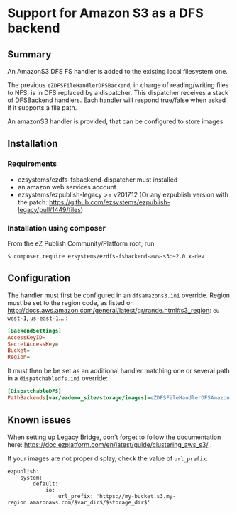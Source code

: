 # Support for Amazon S3 as a DFS backend

## Summary

An AmazonS3 DFS FS handler is added to the existing local filesystem one.

The previous `eZDFSFileHandlerDFSBackend`, in charge of reading/writing files to NFS, is in DFS replaced by a dispatcher.
This dispatcher receives a stack of DFSBackend handlers. Each handler will respond true/false when asked if it supports
a file path.

An amazonS3 handler is provided, that can be configured to store images.

## Installation

### Requirements
- ezsystems/ezdfs-fsbackend-dispatcher must installed
- an amazon web services account
- ezsystems/ezpublish-legacy >= v2017.12 (Or any ezpublish version with the patch: https://github.com/ezsystems/ezpublish-legacy/pull/1449/files)

### Installation using composer
From the eZ Publish Community/Platform root, run
```
$ composer require ezsystems/ezdfs-fsbackend-aws-s3:~2.0.x-dev
```

## Configuration

The handler must first be configured in an `dfsamazons3.ini` override. Region must be set to the region code, as listed on http://docs.aws.amazon.com/general/latest/gr/rande.html#s3_region: `eu-west-1`, `us-east-1`... :
```ini
[BackendSettings]
AccessKeyID=
SecretAccessKey=
Bucket=
Region=
```

It must then be be set as an additional handler matching one or several path in a `dispatchabledfs.ini` override:

```ini
[DispatchableDFS]
PathBackends[var/ezdemo_site/storage/images]=eZDFSFileHandlerDFSAmazon
```

## Known issues

When setting up Legacy Bridge, don't forget to follow the documentation here: https://doc.ezplatform.com/en/latest/guide/clustering_aws_s3/ . 

If your images are not proper display, check the value of `url_prefix`:

```
ezpublish:
    system:
        default:
            io:
                url_prefix: 'https://my-bucket.s3.my-region.amazonaws.com/$var_dir$/$storage_dir$'
```